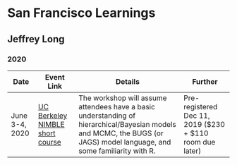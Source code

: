 # San Francisco Learnings
## Jeffrey Long
### 2020

Date | Event Link | Details | Further
------ | ------------------- | ----------------------------- | ------------
June 3-4, 2020 | [UC Berkeley NIMBLE short course](https://r-nimble.org/nimble-short-course-june-3-4-2020-at-uc-berkeley) | The workshop will assume attendees have a basic understanding of hierarchical/Bayesian models and MCMC, the BUGS (or JAGS) model language, and some familiarity with R. | Pre-registered Dec 11, 2019 ($230 + $110 room due later)

